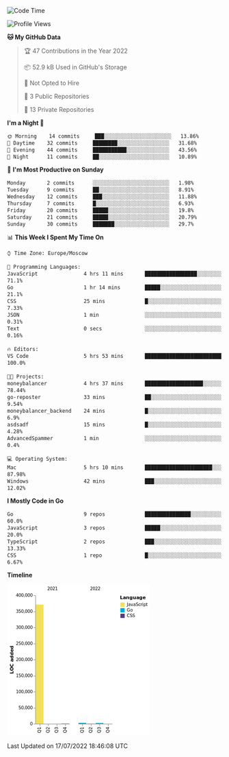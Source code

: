 <!--START_SECTION:waka-->
![Code Time](http://img.shields.io/badge/Code%20Time-374%20hrs%2017%20mins-blue)

![Profile Views](http://img.shields.io/badge/Profile%20Views-0-blue)

**🐱 My GitHub Data** 

> 🏆 47 Contributions in the Year 2022
 > 
> 📦 52.9 kB Used in GitHub's Storage 
 > 
> 🚫 Not Opted to Hire
 > 
> 📜 3 Public Repositories 
 > 
> 🔑 13 Private Repositories  
 > 
**I'm a Night 🦉** 

```text
🌞 Morning    14 commits     ███░░░░░░░░░░░░░░░░░░░░░░   13.86% 
🌆 Daytime    32 commits     ████████░░░░░░░░░░░░░░░░░   31.68% 
🌃 Evening    44 commits     ███████████░░░░░░░░░░░░░░   43.56% 
🌙 Night      11 commits     ██░░░░░░░░░░░░░░░░░░░░░░░   10.89%

```
📅 **I'm Most Productive on Sunday** 

```text
Monday       2 commits      ░░░░░░░░░░░░░░░░░░░░░░░░░   1.98% 
Tuesday      9 commits      ██░░░░░░░░░░░░░░░░░░░░░░░   8.91% 
Wednesday    12 commits     ███░░░░░░░░░░░░░░░░░░░░░░   11.88% 
Thursday     7 commits      █░░░░░░░░░░░░░░░░░░░░░░░░   6.93% 
Friday       20 commits     █████░░░░░░░░░░░░░░░░░░░░   19.8% 
Saturday     21 commits     █████░░░░░░░░░░░░░░░░░░░░   20.79% 
Sunday       30 commits     ███████░░░░░░░░░░░░░░░░░░   29.7%

```


📊 **This Week I Spent My Time On** 

```text
⌚︎ Time Zone: Europe/Moscow

💬 Programming Languages: 
JavaScript               4 hrs 11 mins       █████████████████░░░░░░░░   71.1% 
Go                       1 hr 14 mins        █████░░░░░░░░░░░░░░░░░░░░   21.1% 
CSS                      25 mins             █░░░░░░░░░░░░░░░░░░░░░░░░   7.33% 
JSON                     1 min               ░░░░░░░░░░░░░░░░░░░░░░░░░   0.31% 
Text                     0 secs              ░░░░░░░░░░░░░░░░░░░░░░░░░   0.16%

🔥 Editors: 
VS Code                  5 hrs 53 mins       █████████████████████████   100.0%

🐱‍💻 Projects: 
moneybalancer            4 hrs 37 mins       ███████████████████░░░░░░   78.44% 
go-reposter              33 mins             ██░░░░░░░░░░░░░░░░░░░░░░░   9.54% 
moneybalancer_backend    24 mins             █░░░░░░░░░░░░░░░░░░░░░░░░   6.9% 
asdsadf                  15 mins             █░░░░░░░░░░░░░░░░░░░░░░░░   4.28% 
AdvancedSpammer          1 min               ░░░░░░░░░░░░░░░░░░░░░░░░░   0.4%

💻 Operating System: 
Mac                      5 hrs 10 mins       ██████████████████████░░░   87.98% 
Windows                  42 mins             ███░░░░░░░░░░░░░░░░░░░░░░   12.02%

```

**I Mostly Code in Go** 

```text
Go                       9 repos             ███████████████░░░░░░░░░░   60.0% 
JavaScript               3 repos             █████░░░░░░░░░░░░░░░░░░░░   20.0% 
TypeScript               2 repos             ███░░░░░░░░░░░░░░░░░░░░░░   13.33% 
CSS                      1 repo              █░░░░░░░░░░░░░░░░░░░░░░░░   6.67%

```


**Timeline**

![Chart not found](https://raw.githubusercontent.com/jeezft/jeezft/main/charts/bar_graph.png) 


 Last Updated on 17/07/2022 18:46:08 UTC
<!--END_SECTION:waka-->
